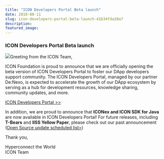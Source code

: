 ```yaml
---
title: "ICON Developers Portal Beta launch"
date: 2018-08-11
slug: icon-developers-portal-beta-launch-41b34fda20a7
description:
featured_image:
---
```


### **ICON Developers Portal Beta launch**

![](https://cdn-images-1.medium.com/max/800/1*rskblRzC3pWLwLqZ3jTi2w.png)Greeting from the ICON Team,

ICON Foundation is proud to announce that we are officially opening the beta version of ICON Developers Portal to foster our DApp developers support community. The ICON Developers Portal, managed by our partner De:Nexo, is expected to accelerate the growth of our DApp ecosystem by serving as a hub for development resources, knowledge sharing, community updates, and more.

[ICON Developers Portal >>](http://icondev.io/)

In addition, we are proud to announce that **ICONex and ICON SDK for Java** are now available in ICON Developers Portal! For future releases, including **T-Bears** and **IISS Yellow Paper**, please check out our past announcement ([Open Source update scheduled list>](https://medium.com/helloiconworld/key-announcements-from-icon-8ea0f5a18d6f))

Thank you,

Hyperconnect the World  
ICON Team

